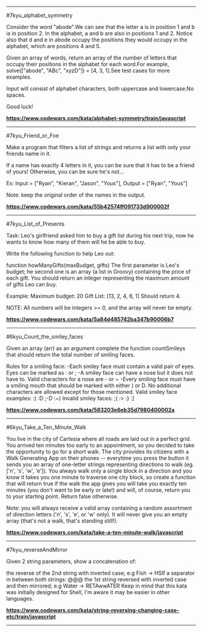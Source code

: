 #

---

#7kyu_alphabet_symmetry

Consider the word "abode".We can see that the letter a is in position 1 and b is in position 2. In the alphabet, a and b are also in positions 1 and 2. Notice also that d and e in abode occupy the positions they would occupy in the alphabet, which are positions 4 and 5.

Given an array of words, return an array of the number of letters that occupy their positions in the alphabet for each word.For example, solve(["abode", "ABc", "xyzD"]) = [4, 3, 1].See test cases for more examples.

Input will consist of alphabet characters, both uppercase and lowercase.No spaces.

Good luck!

**https://www.codewars.com/kata/alphabet-symmetry/train/javascript**

---

#7kyu_Friend_or_Foe

Make a program that filters a list of strings and returns a list with only your friends name in it.

If a name has exactly 4 letters in it, you can be sure that it has to be a friend of yours! Otherwise, you can be sure he's not...

Ex: Input = ["Ryan", "Kieran", "Jason", "Yous"], Output = ["Ryan", "Yous"]

Note: keep the original order of the names in the output.

**https://www.codewars.com/kata/55b42574ff091733d900002f**

---

#7kyu_List_of_Presents

Task:
Leo's girlfriend asked him to buy a gift list during his next trip, now he wants to know how many of them will he be able to buy.

Write the following function to help Leo out:

function howManyGifts(maxBudget, gifts)
The first parameter is Leo's budget; he second one is an array (a list in Groovy) containing the price of each gift. You should return an integer representing the maximum amount of gifts Leo can buy.

Example:
Maximum budget: 20
Gift List: [13, 2, 4, 6, 1]
Should return 4.

NOTE: All numbers will be integers >= 0, and the array will never be empty.

**https://www.codewars.com/kata/5a84d485742ba347b90006b7**

---

#6kyu_Count_the_smiley_faces

Given an array (arr) as an argument complete the function countSmileys that should return the total number of smiling faces.

Rules for a smiling face:
-Each smiley face must contain a valid pair of eyes. Eyes can be marked as : or ;
-A smiley face can have a nose but it does not have to. Valid characters for a nose are - or ~
-Every smiling face must have a smiling mouth that should be marked with either ) or D.
No additional characters are allowed except for those mentioned.
Valid smiley face examples:
:) :D ;-D :~)
Invalid smiley faces:
;( :> :} :]

**https://www.codewars.com/kata/583203e6eb35d7980400002a**

---

#6kyu_Take_a_Ten_Minute_Walk

You live in the city of Cartesia where all roads are laid out in a perfect grid. You arrived ten minutes too early to an appointment, so you decided to take the opportunity to go for a short walk. The city provides its citizens with a Walk Generating App on their phones -- everytime you press the button it sends you an array of one-letter strings representing directions to walk (eg. ['n', 's', 'w', 'e']). You always walk only a single block in a direction and you know it takes you one minute to traverse one city block, so create a function that will return true if the walk the app gives you will take you exactly ten minutes (you don't want to be early or late!) and will, of course, return you to your starting point. Return false otherwise.

Note: you will always receive a valid array containing a random assortment of direction letters ('n', 's', 'e', or 'w' only). It will never give you an empty array (that's not a walk, that's standing still!).

**https://www.codewars.com/kata/take-a-ten-minute-walk/javascript**

---

#7kyu_reverseAndMirror

Given 2 string parameters, show a concatenation of:

the reverse of the 2nd string with inverted case; e.g Fish -> HSIf
a separator in between both strings: @@@
the 1st string reversed with inverted case and then mirrored; e.g Water -> RETAwwATER
Keep in mind that this kata was initially designed for Shell, I'm aware it may be easier in other languages.

**https://www.codewars.com/kata/string-reversing-changing-case-etc/train/javascript**

---
